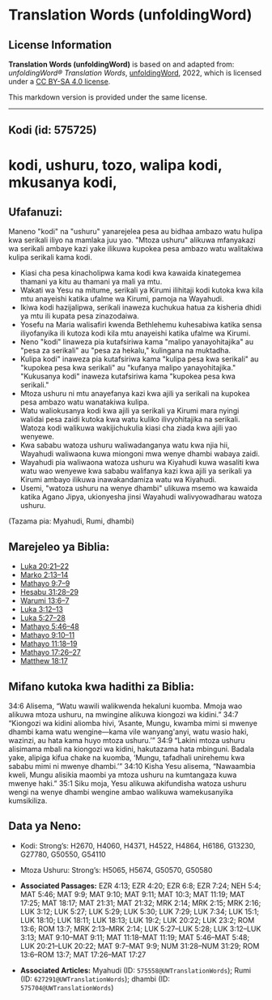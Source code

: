 # Translation Words (unfoldingWord)

## License Information

**Translation Words (unfoldingWord)** is based on and adapted from: _unfoldingWord® Translation Words_, [unfoldingWord](https://unfoldingword.org/utw), 2022, which is licensed under a [CC BY-SA 4.0 license](https://creativecommons.org/licenses/by-sa/4.0/legalcode.en).

This markdown version is provided under the same license.



--------------------------------

## Kodi (id: 575725)

kodi, ushuru, tozo, walipa kodi, mkusanya kodi,
===============================================

Ufafanuzi:
----------

Maneno "kodi" na "ushuru" yanarejelea pesa au bidhaa ambazo watu hulipa kwa serikali iliyo na mamlaka juu yao. "Mtoza ushuru" alikuwa mfanyakazi wa serikali ambaye kazi yake ilikuwa kupokea pesa ambazo watu walitakiwa kulipa serikali kama kodi.

* Kiasi cha pesa kinacholipwa kama kodi kwa kawaida kinategemea thamani ya kitu au thamani ya mali ya mtu.
* Wakati wa Yesu na mitume, serikali ya Kirumi ilihitaji kodi kutoka kwa kila mtu anayeishi katika ufalme wa Kirumi, pamoja na Wayahudi.
* Ikiwa kodi hazijalipwa, serikali inaweza kuchukua hatua za kisheria dhidi ya mtu ili kupata pesa zinazodaiwa.
* Yosefu na Maria walisafiri kwenda Bethlehemu kuhesabiwa katika sensa iliyofanyika ili kutoza kodi kila mtu anayeishi katika ufalme wa Kirumi.
* Neno "kodi" linaweza pia kutafsiriwa kama "malipo yanayohitajika" au "pesa za serikali" au "pesa za hekalu," kulingana na muktadha.
* Kulipa kodi" inaweza pia kutafsiriwa kama "kulipa pesa kwa serikali" au "kupokea pesa kwa serikali" au "kufanya malipo yanayohitajika." "Kukusanya kodi" inaweza kutafsiriwa kama "kupokea pesa kwa serikali."
* Mtoza ushuru ni mtu anayefanya kazi kwa ajili ya serikali na kupokea pesa ambazo watu wanatakiwa kulipa.
* Watu waliokusanya kodi kwa ajili ya serikali ya Kirumi mara nyingi walidai pesa zaidi kutoka kwa watu kuliko ilivyohitajika na serikali. Watoza kodi walikuwa wakijichukulia kiasi cha ziada kwa ajili yao wenyewe.
* Kwa sababu watoza ushuru waliwadanganya watu kwa njia hii, Wayahudi waliwaona kuwa miongoni mwa wenye dhambi wabaya zaidi.
* Wayahudi pia waliwaona watoza ushuru wa Kiyahudi kuwa wasaliti kwa watu wao wenyewe kwa sababu walifanya kazi kwa ajili ya serikali ya Kirumi ambayo ilikuwa inawakandamiza watu wa Kiyahudi.
* Usemi, "watoza ushuru na wenye dhambi" ulikuwa msemo wa kawaida katika Agano Jipya, ukionyesha jinsi Wayahudi walivyowadharau watoza ushuru.

(Tazama pia: Myahudi, Rumi, dhambi)

Marejeleo ya Biblia:
--------------------

* [Luka 20:21–22](https://ref.ly/Luke20:21-Luke20:22)
* [Marko 2:13–14](https://ref.ly/Mark2:13-Mark2:14)
* [Mathayo 9:7–9](https://ref.ly/Matt9:7-Matt9:9)
* [Hesabu 31:28–29](https://ref.ly/Num31:28-Num31:29)
* [Warumi 13:6–7](https://ref.ly/Rom13:6-Rom13:7)
* [Luka 3:12–13](https://ref.ly/Luke3:12-Luke3:13)
* [Luka 5:27–28](https://ref.ly/Luke5:27-Luke5:28)
* [Mathayo 5:46–48](https://ref.ly/Matt5:46-Matt5:48)
* [Mathayo 9:10–11](https://ref.ly/Matt9:10-Matt9:11)
* [Mathayo 11:18–19](https://ref.ly/Matt11:18-Matt11:19)
* [Mathayo 17:26–27](https://ref.ly/Matt17:26-Matt17:27)
* [Matthew 18:17](https://ref.ly/Matt18:17)

Mifano kutoka kwa hadithi za Biblia:
------------------------------------

34:6 Alisema, “Watu wawili walikwenda hekaluni kuomba. Mmoja wao alikuwa mtoza ushuru, na mwingine alikuwa kiongozi wa kidini.” 34:7 “Kiongozi wa kidini aliomba hivi, ‘Asante, Mungu, kwamba mimi si mwenye dhambi kama watu wengine—kama vile wanyang'anyi, watu wasio haki, wazinzi, au hata kama huyo mtoza ushuru.’” 34:9 “Lakini mtoza ushuru alisimama mbali na kiongozi wa kidini, hakutazama hata mbinguni. Badala yake, alipiga kifua chake na kuomba, ‘Mungu, tafadhali unirehemu kwa sababu mimi ni mwenye dhambi.’” 34:10 Kisha Yesu alisema, “Nawaambia kweli, Mungu alisikia maombi ya mtoza ushuru na kumtangaza kuwa mwenye haki.” 35:1 Siku moja, Yesu alikuwa akifundisha watoza ushuru wengi na wenye dhambi wengine ambao walikuwa wamekusanyika kumsikiliza.

Data ya Neno:
-------------

* Kodi: Strong’s: H2670, H4060, H4371, H4522, H4864, H6186, G13230, G27780, G50550, G54110
* Mtoza Ushuru: Strong’s: H5065, H5674, G50570, G50580

* **Associated Passages:** EZR 4:13; EZR 4:20; EZR 6:8; EZR 7:24; NEH 5:4; MAT 5:46; MAT 9:9; MAT 9:10; MAT 9:11; MAT 10:3; MAT 11:19; MAT 17:25; MAT 18:17; MAT 21:31; MAT 21:32; MRK 2:14; MRK 2:15; MRK 2:16; LUK 3:12; LUK 5:27; LUK 5:29; LUK 5:30; LUK 7:29; LUK 7:34; LUK 15:1; LUK 18:10; LUK 18:11; LUK 18:13; LUK 19:2; LUK 20:22; LUK 23:2; ROM 13:6; ROM 13:7; MRK 2:13–MRK 2:14; LUK 5:27–LUK 5:28; LUK 3:12–LUK 3:13; MAT 9:10–MAT 9:11; MAT 11:18–MAT 11:19; MAT 5:46–MAT 5:48; LUK 20:21–LUK 20:22; MAT 9:7–MAT 9:9; NUM 31:28–NUM 31:29; ROM 13:6–ROM 13:7; MAT 17:26–MAT 17:27
* **Associated Articles:** Myahudi (ID: `575558@UWTranslationWords`); Rumi (ID: `627291@UWTranslationWords`); dhambi (ID: `575704@UWTranslationWords`)

